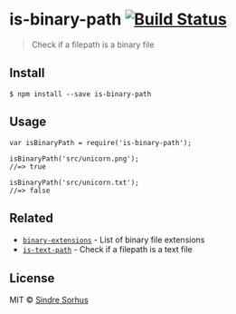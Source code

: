 <h1 id="is-binary-path-%21build-status">is-binary-path <a href="https://travis-ci.org/sindresorhus/is-binary-path"><img src="https://travis-ci.org/sindresorhus/is-binary-path.svg?branch=master" alt="Build Status" /></a></h1>

<blockquote>
  <p>Check if a filepath is a binary file</p>
</blockquote>

<h2 id="install">Install</h2>

<pre><code>$ npm install --save is-binary-path
</code></pre>

<h2 id="usage">Usage</h2>

<pre><code class="js">var isBinaryPath = require('is-binary-path');

isBinaryPath('src/unicorn.png');
//=&gt; true

isBinaryPath('src/unicorn.txt');
//=&gt; false
</code></pre>

<h2 id="related">Related</h2>

<ul>
<li><a href="https://github.com/sindresorhus/binary-extensions"><code>binary-extensions</code></a> - List of binary file extensions</li>
<li><a href="https://github.com/sindresorhus/is-text-path"><code>is-text-path</code></a> - Check if a filepath is a text file</li>
</ul>

<h2 id="license">License</h2>

<p>MIT © <a href="http://sindresorhus.com">Sindre Sorhus</a></p>
